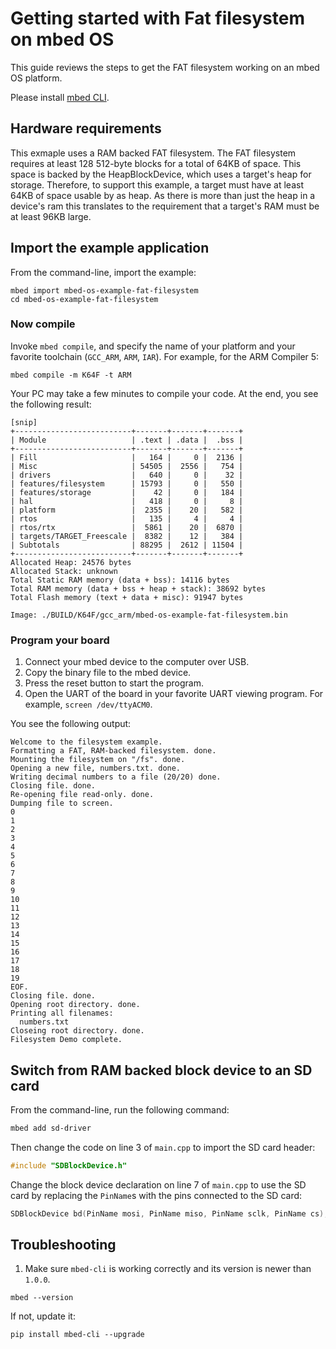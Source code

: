# Getting started with Fat filesystem on mbed OS

This guide reviews the steps to get the FAT filesystem working on an mbed OS platform.

Please install [mbed CLI](https://github.com/ARMmbed/mbed-cli#installing-mbed-cli).

## Hardware requirements

This exmaple uses a RAM backed FAT filesystem. The FAT filesystem requires at least 128 512-byte blocks for a total of 64KB of space. This space is backed by the HeapBlockDevice, which uses a target's heap for storage. Therefore, to support this example, a target must have at least 64KB of space usable by as heap. As there is more than just the heap in a device's ram this translates to the requirement that a target's RAM must be at least 96KB large.

## Import the example application

From the command-line, import the example:

```
mbed import mbed-os-example-fat-filesystem
cd mbed-os-example-fat-filesystem
```

### Now compile

Invoke `mbed compile`, and specify the name of your platform and your favorite toolchain (`GCC_ARM`, `ARM`, `IAR`). For example, for the ARM Compiler 5:

```
mbed compile -m K64F -t ARM
```

Your PC may take a few minutes to compile your code. At the end, you see the following result:

```
[snip]
+--------------------------+-------+-------+-------+
| Module                   | .text | .data |  .bss |
+--------------------------+-------+-------+-------+
| Fill                     |   164 |     0 |  2136 |
| Misc                     | 54505 |  2556 |   754 |
| drivers                  |   640 |     0 |    32 |
| features/filesystem      | 15793 |     0 |   550 |
| features/storage         |    42 |     0 |   184 |
| hal                      |   418 |     0 |     8 |
| platform                 |  2355 |    20 |   582 |
| rtos                     |   135 |     4 |     4 |
| rtos/rtx                 |  5861 |    20 |  6870 |
| targets/TARGET_Freescale |  8382 |    12 |   384 |
| Subtotals                | 88295 |  2612 | 11504 |
+--------------------------+-------+-------+-------+
Allocated Heap: 24576 bytes
Allocated Stack: unknown
Total Static RAM memory (data + bss): 14116 bytes
Total RAM memory (data + bss + heap + stack): 38692 bytes
Total Flash memory (text + data + misc): 91947 bytes

Image: ./BUILD/K64F/gcc_arm/mbed-os-example-fat-filesystem.bin
```

### Program your board

1. Connect your mbed device to the computer over USB.
1. Copy the binary file to the mbed device.
1. Press the reset button to start the program.
1. Open the UART of the board in your favorite UART viewing program. For example, `screen /dev/ttyACM0`.

You see the following output:

```
Welcome to the filesystem example.
Formatting a FAT, RAM-backed filesystem. done.
Mounting the filesystem on "/fs". done.
Opening a new file, numbers.txt. done.
Writing decimal numbers to a file (20/20) done.
Closing file. done.
Re-opening file read-only. done.
Dumping file to screen.
0
1
2
3
4
5
6
7
8
9
10
11
12
13
14
15
16
17
18
19
EOF.
Closing file. done.
Opening root directory. done.
Printing all filenames:
  numbers.txt
Closeing root directory. done.
Filesystem Demo complete.

```

## Switch from RAM backed block device to an SD card

From the command-line, run the following command:

```bash
mbed add sd-driver
```

Then change the code on line 3 of `main.cpp` to import the SD card header:

```C
#include "SDBlockDevice.h"
```

Change the block device declaration on line 7 of `main.cpp` to use the SD card by replacing the `PinName`s with the pins connected to the SD card:

```C
SDBlockDevice bd(PinName mosi, PinName miso, PinName sclk, PinName cs);
```

## Troubleshooting

1. Make sure `mbed-cli` is working correctly and its version is newer than `1.0.0`.

 ```
 mbed --version
 ```

 If not, update it:

 ```
 pip install mbed-cli --upgrade
 ```
